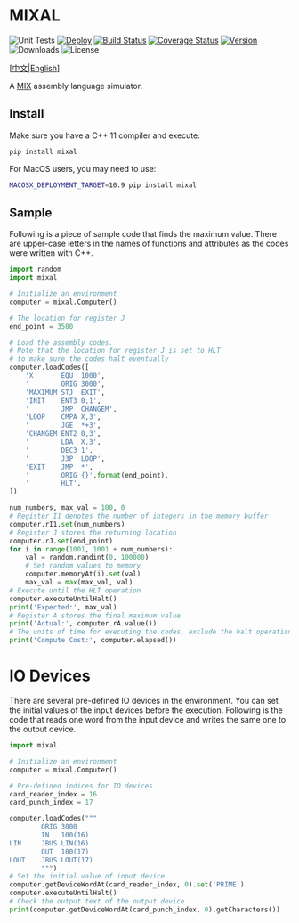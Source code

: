 MIXAL
=====

![Unit Tests](https://github.com/CyberZHG/MIXAL/workflows/Unit%20Tests/badge.svg)
[![Deploy](https://github.com/CyberZHG/MIXAL/workflows/Deploy/badge.svg)](https://cyberzhg.github.io/MIXAL/)
[![Build Status](https://travis-ci.org/CyberZHG/MIXAL.svg?branch=master)](https://travis-ci.org/CyberZHG/MIXAL)
[![Coverage Status](https://coveralls.io/repos/github/CyberZHG/MIXAL/badge.svg?branch=master)](https://coveralls.io/github/CyberZHG/MIXAL?branch=travis)
[![Version](https://img.shields.io/pypi/v/mixal.svg)](https://pypi.org/project/mixal/)
![Downloads](https://img.shields.io/pypi/dm/mixal.svg)
![License](https://img.shields.io/pypi/l/keras-bert.svg)

\[[中文](https://github.com/CyberZHG/MIXAL/blob/master/README.zh-CN.md)|[English](https://github.com/CyberZHG/MIXAL/blob/master/README.md)\]

A [MIX](https://en.wikipedia.org/wiki/MIX) assembly language simulator.

## Install

Make sure you have a C++ 11 compiler and execute:

```bash
pip install mixal
```

For MacOS users, you may need to use:

```bash
MACOSX_DEPLOYMENT_TARGET=10.9 pip install mixal
```

## Sample

Following is a piece of sample code that finds the maximum value. There are upper-case letters in the names of functions and attributes as the codes were written with C++.

```python
import random
import mixal

# Initialize an environment
computer = mixal.Computer()

# The location for register J
end_point = 3500

# Load the assembly codes.
# Note that the location for register J is set to HLT
# to make sure the codes halt eventually
computer.loadCodes([
    'X       EQU  1000',
    '        ORIG 3000',
    'MAXIMUM STJ  EXIT',
    'INIT    ENT3 0,1',
    '        JMP  CHANGEM',
    'LOOP    CMPA X,3',
    '        JGE  *+3',
    'CHANGEM ENT2 0,3',
    '        LDA  X,3',
    '        DEC3 1',
    '        J3P  LOOP',
    'EXIT    JMP  *',
    '        ORIG {}'.format(end_point),
    '        HLT',
])

num_numbers, max_val = 100, 0
# Register I1 denotes the number of integers in the memory buffer
computer.rI1.set(num_numbers)
# Register J stores the returning location
computer.rJ.set(end_point)
for i in range(1001, 1001 + num_numbers):
    val = random.randint(0, 100000)
    # Set random values to memory
    computer.memoryAt(i).set(val)
    max_val = max(max_val, val)
# Execute until the HLT operation
computer.executeUntilHalt()
print('Expected:', max_val)
# Register A stores the final maximum value
print('Actual:', computer.rA.value())
# The units of time for executing the codes, exclude the halt operation.
print('Compute Cost:', computer.elapsed())
```

# IO Devices

There are several pre-defined IO devices in the environment. You can set the initial values of the input devices before the execution. Following is the code that reads one word from the input device and writes the same one to the output device.

```python
import mixal

# Initialize an environment
computer = mixal.Computer()

# Pre-defined indices for IO devices
card_reader_index = 16
card_punch_index = 17

computer.loadCodes("""
        ORIG 3000
        IN   100(16)
LIN     JBUS LIN(16)
        OUT  100(17)
LOUT    JBUS LOUT(17)
        """)
# Set the initial value of input device
computer.getDeviceWordAt(card_reader_index, 0).set('PRIME')
computer.executeUntilHalt()
# Check the output text of the output device
print(computer.getDeviceWordAt(card_punch_index, 0).getCharacters())
```

